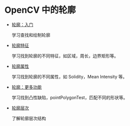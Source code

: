 # OpenCV 中的轮廓

*   [轮廓：入门](../../d4/d73/tutorial_py_contours_begin.html)

    学习查找和绘制轮廓

*   [轮廓特征](../../dd/d49/tutorial_py_contour_features.html)

    学习找到轮廓的不同特征，如区域，周长，边界矩形等。

*   [轮廓属性](../../d1/d32/tutorial_py_contour_properties.html)

    学习找到轮廓的不同属性，如 Solidity，Mean Intensity 等。

*   [轮廓：更多功能](../../d5/d45/tutorial_py_contours_more_functions.html)

    学习找到凸性缺陷，pointPolygonTest，匹配不同的形状等。

*   [轮廓层次](../../d9/d8b/tutorial_py_contours_hierarchy.html)

    了解轮廓层次结构
